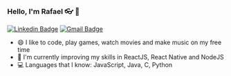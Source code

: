 ### Hello, I'm Rafael :eyeglasses: :pizza:
[![Linkedin Badge](https://img.shields.io/badge/-Rafael_Domingues-blue?style=flat-square&logo=Linkedin&logoColor=white&link=https://www.linkedin.com/in/rafaelcodomingues/)](https://www.linkedin.com/in/rafaelcodomingues/)
[![Gmail Badge](https://img.shields.io/badge/-rafaelcodomingues@gmail.com-c14438?style=flat-square&logo=Gmail&logoColor=white&link=mailto:rafaelcodomingues@gmail.com)](mailto:rafaelcodomingues@gmail.com)
<br />

- :smile: I like to code, play games, watch movies and make music on my free time
- 🌱 I'm currently improving my skills in ReactJS, React Native and NodeJS 
- :computer: Languages that I know: JavaScript, Java, C, Python
